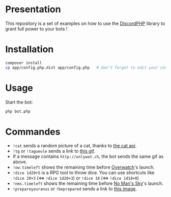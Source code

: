 Presentation
=

This repository is a set of examples on how to use the [DiscordPHP](https://github.com/teamreflex/DiscordPHP) library to grant full power to your bots !

Installation
=

```bash
composer install
cp app/config.php.dist app/config.php   # don't forget to edit your configuration
```

Usage
=

Start the bot:
```bash
php bot.php
```

Commandes
=

- `!cat` sends a random picture of a cat, thanks to [the cat api](http://thecatapi.com).
- `!tg` or `!tagueule` sends a link to [this gif](http://i.imgur.com/3CKPQ4W.gif).
- If a message contains `http://onlywat.ch`, the bot sends the same gif as above.
- `!ow.timeleft` shows the remaining time before [Overwatch](https://playoverwatch.com/en-us/)'s launch.
- `!dice 1d20+5` is a RPG tool to throw dice. You can use shortcuts like `!dice 20+3` (⇔ `!dice 1d20+3`) or `!dice 18` (⇔ `!dice 1d18+0`)
- `!nms.timeleft` shows the remaining time before [No Man's Sky](http://www.no-mans-sky.com/)'s launch.
- `!prepareyouranus` or `!beprepared` sends a link to [this image](http://memestorage.com/_nw/22/79844313.jpg).
